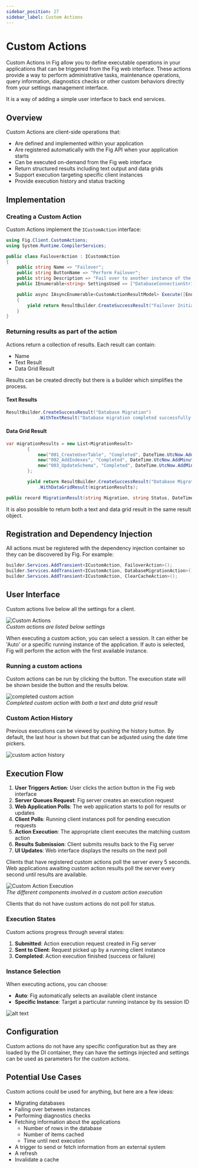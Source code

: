 ```yaml
---
sidebar_position: 27
sidebar_label: Custom Actions
---
```


# Custom Actions

Custom Actions in Fig allow you to define executable operations in your applications that can be triggered from the Fig web interface. These actions provide a way to perform administrative tasks, maintenance operations, query information, diagnostics checks or other custom behaviors directly from your settings management interface.

It is a way of adding a simple user interface to back end services.

## Overview

Custom Actions are client-side operations that:

- Are defined and implemented within your application
- Are registered automatically with the Fig API when your application starts
- Can be executed on-demand from the Fig web interface
- Return structured results including text output and data grids
- Support execution targeting specific client instances
- Provide execution history and status tracking

## Implementation

### Creating a Custom Action

Custom Actions implement the `ICustomAction` interface:

```csharp
using Fig.Client.CustomActions;
using System.Runtime.CompilerServices;

public class FailoverAction : ICustomAction
{
    public string Name => "Failover";
    public string ButtonName => "Perform Failover";
    public string Description => "Fail over to another instance of the service.";
    public IEnumerable<string> SettingsUsed => ["DatabaseConnectionString", "BackupEndpoint"];

    public async IAsyncEnumerable<CustomActionResultModel> Execute([EnumeratorCancellation] CancellationToken cancellationToken)
    {
        yield return ResultBuilder.CreateSuccessResult("Failover Initiated");
    }
}
```

### Returning results as part of the action

Actions return a collection of results. Each result can contain:

- Name
- Text Result
- Data Grid Result

Results can be created directly but there is a builder which simplifies the process.

#### Text Results

```csharp
ResultBuilder.CreateSuccessResult("Database Migration")
            .WithTextResult("Database migration completed successfully.");
```

#### Data Grid Result

```csharp
var migrationResults = new List<MigrationResult>
        {
            new("001_CreateUserTable", "Completed", DateTime.UtcNow.AddMinutes(-5)),
            new("002_AddIndexes", "Completed", DateTime.UtcNow.AddMinutes(-3)),
            new("003_UpdateSchema", "Completed", DateTime.UtcNow.AddMinutes(-1))
        };

        yield return ResultBuilder.CreateSuccessResult("Database Migration")
            .WithDataGridResult(migrationResults);

public record MigrationResult(string Migration, string Status, DateTime Timestamp);
```

It is also possible to return both a text and data grid result in the same result object.

## Registration and Dependency Injection

All actions must be registered with the dependency injection container so they can be discovered by Fig. For example:

```csharp
builder.Services.AddTransient<ICustomAction, FailoverAction>();
builder.Services.AddTransient<ICustomAction, DatabaseMigrationAction>();
builder.Services.AddTransient<ICustomAction, ClearCacheAction>();
```

## User Interface

Custom actions live below all the settings for a client.

![Custom Actions](../../static/img/custom-actions.png)  
*Custom actions are listed below settings*

When executing a custom action, you can select a session. It can either be 'Auto' or a specific running instance of the application. If auto is selected, Fig will perform the action with the first available instance.

### Running a custom actions

Custom actions can be run by clicking the button. The execution state will be shown beside the button and the results below.

![completed custom action](../../static/img/custom-actions-result.png)  
*Completed custom action with both a text and data grid result*

### Custom Action History

Previous executions can be viewed by pushing the history button. By default, the last hour is shown but that can be adjusted using the date time pickers.

![custom action history](../../static/img/custom-actions-history.png)

## Execution Flow

1. **User Triggers Action**: User clicks the action button in the Fig web interface
2. **Server Queues Request**: Fig server creates an execution request
3. **Web Application Polls**: The web application starts to poll for results or updates
4. **Client Polls**: Running client instances poll for pending execution requests
5. **Action Execution**: The appropriate client executes the matching custom action
6. **Results Submission**: Client submits results back to the Fig server
7. **UI Updates**: Web interface displays the results on the next poll

Clients that have registered custom actions poll the server every 5 seconds.
Web applications awaiting custom action results poll the server every second until results are available.

![Custom Action Execution](../../static/img/custom-action-architecture.excalidraw.png)  
*The different components involved in a custom action execution*

Clients that do not have custom actions do not poll for status.

### Execution States

Custom actions progress through several states:

1. **Submitted**: Action execution request created in Fig server
2. **Sent to Client**: Request picked up by a running client instance  
3. **Completed**: Action execution finished (success or failure)

### Instance Selection

When executing actions, you can choose:

- **Auto**: Fig automatically selects an available client instance
- **Specific Instance**: Target a particular running instance by its session ID

![alt text](../../static/img/custom-actions-session.png)

## Configuration

Custom actions do not have any specific configuration but as they are loaded by the DI container, they can have the settings injected and settings can be used as parameters for the custom actions.

## Potential Use Cases

Custom actions could be used for anything, but here are a few ideas:

- Migrating databases
- Failing over between instances
- Performing diagnostics checks
- Fetching information about the applications
  - Number of rows in the database
  - Number of items cached
  - Time until next execution
- A trigger to send or fetch information from an external system
- A refresh
- Invalidate a cache
